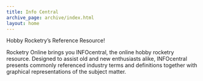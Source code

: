 ```yaml
---
title: Info Central
archive_page: archive/index.html
layout: home
---
```


Hobby Rocketry’s Reference Resource!

Rocketry Online brings you INFOcentral, the online hobby rocketry resource.
Designed to assist old and new enthusiasts alike, INFOcentral presents commonly referenced industry terms and definitions together with graphical representations of the subject matter.

